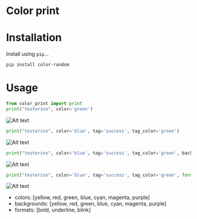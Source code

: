 # Color print

# Installation

Install using `pip`...

    pip install color-random

# Usage

```python
from color_print import print
print("testerino", color='green')
```
![Alt text](/img/first.png?raw=true)
```python
print("testerino", color='blue', tag='success', tag_color='green')
```
![Alt text](/img/second.png?raw=true)
```python
print("testerino", color='blue', tag='success', tag_color='green', background='yellow')
```
![Alt text](/img/third.png?raw=true)
```python
print("testerino", color='blue', tag='success', tag_color='green', format='underline')
```
![Alt text](/img/four.png?raw=true)


* colors: [yellow, red, green, blue, cyan, magenta, purple]
* backgrounds: [yellow, red, green, blue, cyan, magenta, purple]
* formats: [bold, underline, blink]